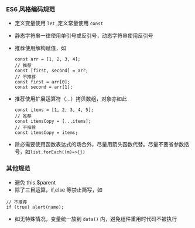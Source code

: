 ### ES6 风格编码规范
  - 定义变量使用 `let` ,定义常量使用 `const`
  - 静态字符串一律使用单引号或反引号，动态字符串使用反引号
  - 推荐使用解构赋值，如

    ```
    const arr = [1, 2, 3, 4];
    // 推荐
    const [first, second] = arr;
    // 不推荐
    const first = arr[0];
    const second = arr[1];
    ```
  - 推荐使用扩展运算符（...）拷贝数组，对象亦如此
    ```
    const items = [1, 2, 3, 4, 5];
    // 推荐
    const itemsCopy = [...items];
    // 不推荐
    const itemsCopy = items;
    ```
  - 除必需要使用函数表达式的场合外，尽量用箭头函数代替。尽量不要省参数括号，如`list.forEach((m)=>{})`

### 其他规范
  - 避免 this.$parent
  - 除了三目运算，if,else 等禁止简写，如
  ```
  // 不推荐
  if (true) alert(name);
  ```
  - 如无特殊情况，变量统一放到 `data()` 内，避免组件重用时代码不被执行

